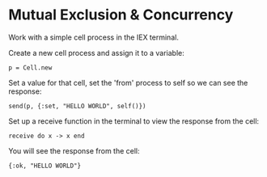 # Mutual Exclusion & Concurrency

Work with a simple cell process in the IEX terminal.

Create a new cell process and assign it to a variable:

`p = Cell.new`

Set a value for that cell, set the 'from' process to self so we can see the response:

`send(p, {:set, "HELLO WORLD", self()})`

Set up a receive function in the terminal to view the response from the cell:

`receive do
  x -> x
end`

You will see the response from the cell:

`{:ok, "HELLO WORLD"}`
